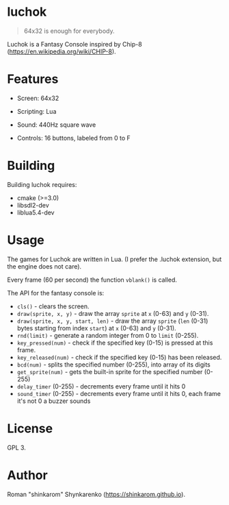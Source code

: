 # luchok

> 64x32 is enough for everybody.

Luchok is a Fantasy Console inspired by Chip-8 (https://en.wikipedia.org/wiki/CHIP-8).

# Features

* Screen: 64x32

* Scripting: Lua

* Sound: 440Hz square wave

* Controls: 16 buttons, labeled from 0 to F


# Building
Building luchok requires:
* cmake (>=3.0)
* libsdl2-dev
* liblua5.4-dev

# Usage
The games for Luchok are written in Lua. (I prefer the .luchok extension, but the engine does not care).

Every frame (60 per second) the function `vblank()` is called.

The API for the fantasy console is:

* `cls()` - clears the screen.
* `draw(sprite, x, y)` - draw the array `sprite` at `x` (0-63) and `y` (0-31).
* `draw(sprite, x, y, start, len)` - draw the array `sprite` (`len` (0-31) bytes starting from index `start`) at `x` (0-63) and `y` (0-31).
* `rnd(limit)` - generate a random integer from 0 to `limit` (0-255).
* `key_pressed(num)` - check if the specified key (0-15) is pressed at this frame.
* `key_released(num)` - check if the specified key (0-15) has been released.
* `bcd(num)` - splits the specified number (0-255), into array of its digits
* `get_sprite(num)` - gets the built-in sprite for the specified number (0-255)
* `delay_timer` (0-255) - decrements every frame until it hits 0
* `sound_timer` (0-255) - decrements every frame until it hits 0, each frame it's not 0 a buzzer sounds

# License
GPL 3.


# Author
Roman "shinkarom" Shynkarenko (https://shinkarom.github.io).